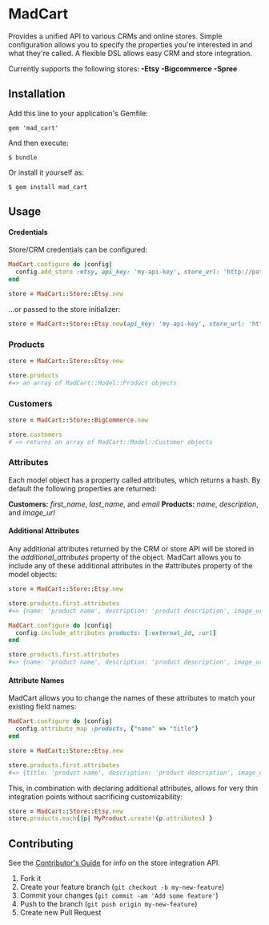 # MadCart

Provides a unified API to various CRMs and online stores.
Simple configuration allows you to specify the properties you're interested in and what they're called.
A flexible DSL allows easy CRM and store integration.

Currently supports the following stores:
**-Etsy**
**-Bigcommerce**
**-Spree**

## Installation

Add this line to your application's Gemfile:

    gem 'mad_cart'

And then execute:

    $ bundle

Or install it yourself as:

    $ gem install mad_cart

## Usage

#### Credentials

Store/CRM credentials can be configured:

```ruby
MadCart.configure do |config|
  config.add_store :etsy, api_key: 'my-api-key', store_url: 'http://path.to/store'
end

store = MadCart::Store::Etsy.new
```
...or passed to the store initializer:

```ruby
store = MadCart::Store::Etsy.new(api_key: 'my-api-key', store_url: 'http://path.to/store')
```

### Products

```ruby
store = MadCart::Store::Etsy.new

store.products
#=> an array of MadCart::Model::Product objects
```

### Customers
```ruby
store = MadCart::Store::BigCommerce.new

store.customers
# => returns an array of MadCart::Model::Customer objects
```

### Attributes

Each model object has a property called attributes, which returns a hash. By default the following properties are returned:

**Customers:** *first_name*, *last_name*, and *email*
**Products:** *name*, *description*, and *image_url*

#### Additional Attributes

Any additional attributes returned by the CRM or store API will be stored in the *additional_attributes* property of the object.
MadCart allows you to include any of these additional attributes in the #attributes property of the model objects:

```ruby
store = MadCart::Store::Etsy.new

store.products.first.attributes
#=> {name: 'product name', description: 'product description', image_url 'http://path.to/image'}

MadCart.configure do |config|
  config.include_attributes products: [:external_id, :url]
end

store.products.first.attributes
#=> {name: 'product name', description: 'product description', image_url 'http://path.to/image', external_id: 42, url: 'http://path.to/store/products/42'}
```

#### Attribute Names

MadCart allows you to change the names of these attributes to match your existing field names:

```ruby
MadCart.configure do |config|
  config.attribute_map :products, {"name" => "title"}
end

store = MadCart::Store::Etsy.new

store.products.first.attributes
#=> {title: 'product name', description: 'product description', image_url 'http://path.to/image'}
```

This, in combination with declaring additional attributes, allows for very thin integration points without sacrificing customizability:

```ruby
store = MadCart::Store::Etsy.new
store.products.each{|p| MyProduct.create!(p.attributes) }
```

## Contributing

See the [Contributor's Guide](https://github.com/madmimi/mad_cart/wiki/Contributor's-Guide) for info on the store integration API.

1. Fork it
2. Create your feature branch (`git checkout -b my-new-feature`)
3. Commit your changes (`git commit -am 'Add some feature'`)
4. Push to the branch (`git push origin my-new-feature`)
5. Create new Pull Request
